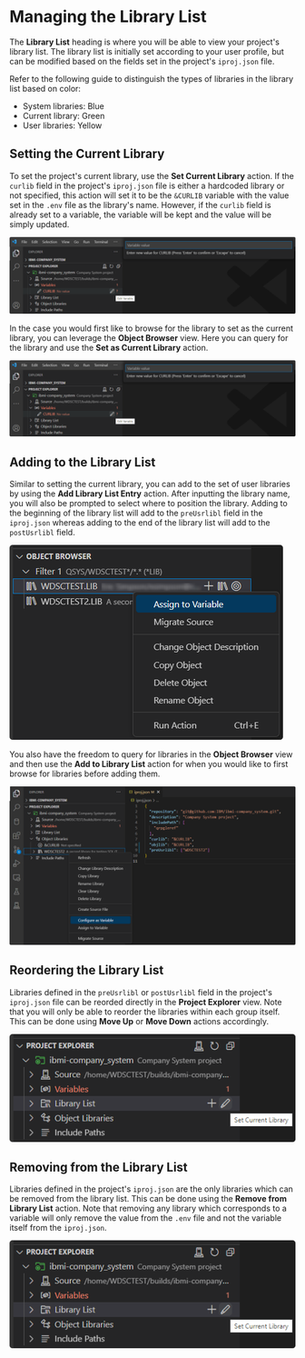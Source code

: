# Managing the Library List

The **Library List** heading is where you will be able to view your project's library list. The library list is initially set according to your user profile, but can be modified based on the fields set in the project's `iproj.json` file.

Refer to the following guide to distinguish the types of libraries in the library list based on color:

- System libraries: Blue
- Current library: Green
- User libraries: Yellow

## Setting the Current Library

To set the project's current library, use the **Set Current Library** action. If the `curlib` field in the project's `iproj.json` file is either a hardcoded library or not specified, this action will set it to be the `&CURLIB` variable with the value set in the `.env` file as the library's name. However, if the `curlib` field is already set to a variable, the variable will be kept and the value will be simply updated.

![Set Current Library](../../assets/ProjectExplorer_18.png)

In the case you would first like to browse for the library to set as the current library, you can leverage the **Object Browser** view. Here you can query for the library and use the **Set as Current Library** action.

![Set as Current Library](../../assets/ProjectExplorer_18.png)

## Adding to the Library List

Similar to setting the current library, you can add to the set of user libraries by using the **Add Library List Entry** action. After inputting the library name, you will also be prompted to select where to position the library. Adding to the beginning of the library list will add to the `preUsrlibl` field in the `iproj.json` whereas adding to the end of the library list will add to the `postUsrlibl` field.

![Add Library List Entry](../../assets/ProjectExplorer_19.png)

You also have the freedom to query for libraries in the **Object Browser** view and then use the **Add to Library List** action for when you would like to first browse for libraries before adding them.

![Add to Library List](../../assets/ProjectExplorer_20.png)

## Reordering the Library List

Libraries defined in the `preUsrlibl` or `postUsrlibl` field in the project's `iproj.json` file can be reorded directly in the **Project Explorer** view. Note that you will only be able to reorder the libraries within each group itself. This can be done using **Move Up** or **Move Down** actions accordingly.

![Move Up and Move Down](../../assets/ProjectExplorer_21.png)

## Removing from the Library List

Libraries defined in the project's `iproj.json` are the only libraries which can be removed from the library list. This can be done using the **Remove from Library List** action. Note that removing any library which corresponds to a variable will only remove the value from the `.env` file and not the variable itself from the `iproj.json`.

![Remove from Library List](../../assets/ProjectExplorer_21.png)